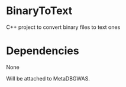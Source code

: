 # BinaryToText
C++ project to convert binary files to text ones

# Dependencies
None

Will be attached to MetaDBGWAS.
